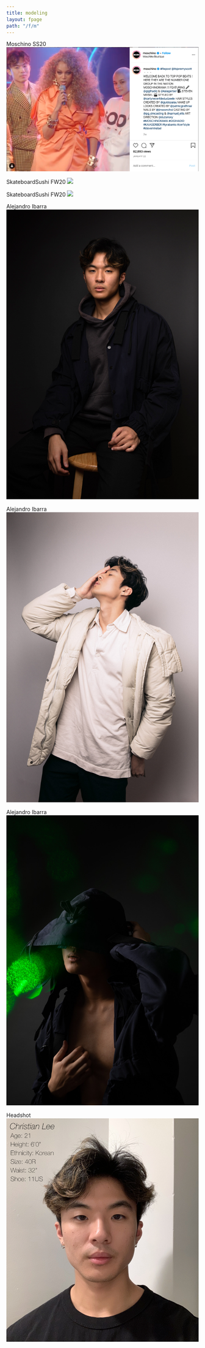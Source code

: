 ```yaml
---
title: modeling
layout: fpage
path: "/f/m"
---
```


Moschino SS20
![](./m8.jpg)

SkateboardSushi FW20
![](./m9.png)

SkateboardSushi FW20
![](./m10.png)

Alejandro Ibarra
![](./m2.png)

Alejandro Ibarra
![](./m3.jpg)

Alejandro Ibarra
![](./m5.jpg)

Headshot
![](./m1.jpg)